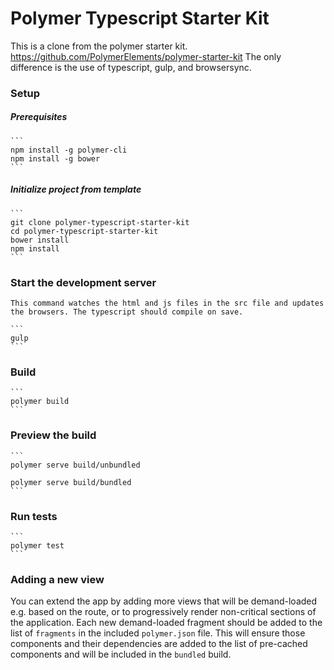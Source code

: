 # Polymer Typescript Starter Kit

This is a clone from the polymer starter kit. https://github.com/PolymerElements/polymer-starter-kit
The only difference is the use of typescript, gulp, and browsersync.

### Setup

##### Prerequisites

    ```
    npm install -g polymer-cli
    npm install -g bower
    ```

##### Initialize project from template

    ```
    git clone polymer-typescript-starter-kit
    cd polymer-typescript-starter-kit
    bower install
    npm install
    ```

### Start the development server
    
    This command watches the html and js files in the src file and updates
    the browsers. The typescript should compile on save.

    ```
    gulp
    ```
### Build

    ```
    polymer build
    ```

### Preview the build

    ```
    polymer serve build/unbundled

    polymer serve build/bundled
    ```
    
### Run tests
    
    ```
    polymer test
    ```
    
### Adding a new view

You can extend the app by adding more views that will be demand-loaded
e.g. based on the route, or to progressively render non-critical sections of the
application. Each new demand-loaded fragment should be added to the list of
`fragments` in the included `polymer.json` file. This will ensure those
components and their dependencies are added to the list of pre-cached components
and will be included in the `bundled` build.

